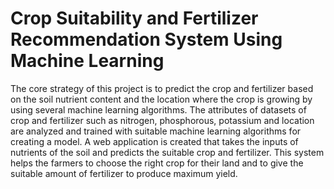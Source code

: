 # Crop Suitability and Fertilizer Recommendation System Using Machine Learning
The core strategy of this project is to predict the crop and fertilizer based on the soil nutrient content and the location where the crop is growing by using several machine learning algorithms. The attributes of datasets of crop and fertilizer such as nitrogen, phosphorous, potassium and location are analyzed and trained with suitable machine learning algorithms for creating a model. A web application is created that takes the inputs of nutrients of the soil and predicts the suitable crop and fertilizer. This system helps the farmers to choose the right crop for their land and to give the suitable amount of fertilizer to produce maximum yield. 


